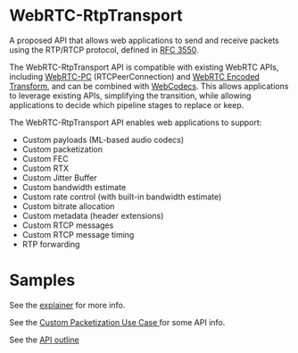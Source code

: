 # WebRTC-RtpTransport

A proposed API that allows web applications to send and receive packets using the RTP/RTCP protocol, defined in [RFC 3550](https://datatracker.ietf.org/doc/html/rfc3550). 

The WebRTC-RtpTransport API is compatible with existing WebRTC APIs, including [WebRTC-PC](https://w3c.github.io/webrtc-pc/) (RTCPeerConnection)
and [WebRTC Encoded Transform](https://www.w3.org/TR/webrtc-encoded-transform/), and can be combined with
[WebCodecs](https://w3c.github.io/webcodecs/). This allows applications to leverage existing APIs, simplifying the transition, while
allowing applications to decide which pipeline stages to replace or keep.  

The WebRTC-RtpTransport API enables web applications to support: 
- Custom payloads (ML-based audio codecs)
- Custom packetization
- Custom FEC 
- Custom RTX
- Custom Jitter Buffer 
- Custom bandwidth estimate
- Custom rate control (with built-in bandwidth estimate)
- Custom bitrate allocation
- Custom metadata (header extensions)
- Custom RTCP messages
- Custom RTCP message timing
- RTP forwarding
  
# Samples

See the [explainer](https://github.com/w3c/webrtc-rtptransport/blob/main/explainer.md) for more info.

See the [Custom Packetization Use Case ](https://github.com/w3c/webrtc-rtptransport/blob/main/explainer-use-case-1.md) for some API info.

See the [API outline ](https://github.com/w3c/webrtc-rtptransport/blob/main/api-outline.md)
